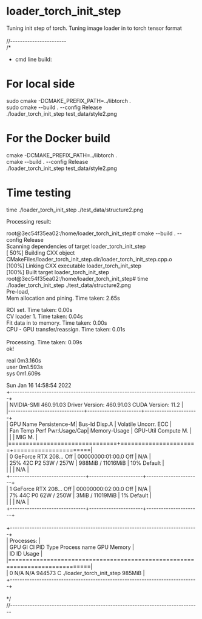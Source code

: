 # loader_torch_init_step<br>
Tuning init step of torch. Tuning image loader in to torch tensor format<br>
<br>
//-----------------------<br>
/*<br>
 * cmd line build:<br>
 # For local side

 sudo cmake -DCMAKE_PREFIX_PATH=../libtorch .<br>
 sudo cmake --build . --config Release<br>
 ./loader_torch_init_step test_data/style2.png<br>

 # For the Docker build<br>

 cmake -DCMAKE_PREFIX_PATH=../libtorch .<br>
 cmake --build . --config Release<br>
 ./loader_torch_init_step test_data/style2.png<br>

 # Time testing<br>
time ./loader_torch_init_step ./test_data/structure2.png<br>

  Processing result:<br>

  root@3ec54f35ea02:/home/loader_torch_init_step# cmake --build . --config Release <br>
  Scanning dependencies of target loader_torch_init_step<br>
  [ 50%] Building CXX object CMakeFiles/loader_torch_init_step.dir/loader_torch_init_step.cpp.o<br>
  [100%] Linking CXX executable loader_torch_init_step<br>
  [100%] Built target loader_torch_init_step<br>
  root@3ec54f35ea02:/home/loader_torch_init_step# time ./loader_torch_init_step ./test_data/structure2.png<br>
  Pre-load, <br>
  Mem allocation and pining.   Time taken: 2.65s<br>

  ROI set.                   Time taken: 0.00s<br>
  CV loader 1.               Time taken: 0.04s<br>
  Fit data in to memory. Time taken: 0.00s<br>
  CPU - GPU transfer/reassign. Time taken: 0.01s<br>
<br>
  Processing. Time taken: 0.09s<br>
  ok!<br>

  real	0m3.160s<br>
  user	0m1.593s<br>
  sys	0m1.609s<br>

Sun Jan 16 14:58:54 2022       <br>
+-----------------------------------------------------------------------------+<br>
| NVIDIA-SMI 460.91.03    Driver Version: 460.91.03    CUDA Version: 11.2     |<br>
|-------------------------------+----------------------+----------------------+<br>
| GPU  Name        Persistence-M| Bus-Id        Disp.A | Volatile Uncorr. ECC |<br>
| Fan  Temp  Perf  Pwr:Usage/Cap|         Memory-Usage | GPU-Util  Compute M. |<br>
|                               |                      |               MIG M. |<br>
|===============================+======================+======================|<br>
|   0  GeForce RTX 208...  Off  | 00000000:01:00.0 Off |                  N/A |<br>
| 25%   42C    P2    53W / 257W |    988MiB / 11016MiB |     10%      Default |<br>
|                               |                      |                  N/A |<br>
+-------------------------------+----------------------+----------------------+<br>
|   1  GeForce RTX 208...  Off  | 00000000:02:00.0 Off |                  N/A |<br>
|  7%   44C    P0    62W / 250W |      3MiB / 11019MiB |      1%      Default |<br>
|                               |                      |                  N/A |<br>
+-------------------------------+----------------------+----------------------+<br>
                                                                               <br>
+-----------------------------------------------------------------------------+<br>
| Processes:                                                                  |<br>
|  GPU   GI   CI        PID   Type   Process name                  GPU Memory |<br>
|        ID   ID                                                   Usage      |<br>
|=============================================================================|<br>
|    0   N/A  N/A    944573      C   ./loader_torch_init_step          985MiB |<br>
+-----------------------------------------------------------------------------+<br>
<br>
*/<br>
//------------------------------------------------------------------------------<br>
